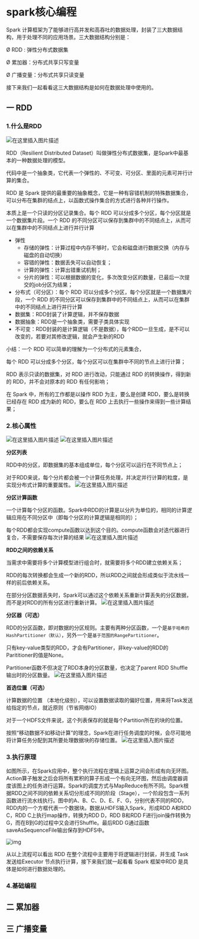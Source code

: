 # spark核心编程

Spark 计算框架为了能够进行高并发和高吞吐的数据处理，封装了三大数据结构，用于处理不同的应用场景。三大数据结构分别是：

Ø RDD : 弹性分布式数据集

Ø 累加器：分布式共享只写变量

Ø 广播变量：分布式共享只读变量

接下来我们一起看看这三大数据结构是如何在数据处理中使用的。

## 一 RDD

### 1.什么是RDD

![在这里插入图片描述](https://img-blog.csdnimg.cn/20200907210408911.png?x-oss-process=image/watermark,type_ZmFuZ3poZW5naGVpdGk,shadow_10,text_aHR0cHM6Ly9ibG9nLmNzZG4ubmV0L3FxXzMyNzI3MDk1,size_16,color_FFFFFF,t_70#pic_center)

RDD（Resilient Distributed Dataset）叫做弹性分布式数据集，是Spark中最基本的一种数据处理的模型。

代码中是一个抽象类，它代表一个弹性的、不可变、可分区、里面的元素可并行计算的集合。

RDD 是 Spark 提供的最重要的抽象概念，它是一种有容错机制的特殊数据集合，可以分布在集群的结点上，以函数式操作集合的方式进行各种并行操作。

本质上是一个只读的分区记录集合。每个 RDD 可以分成多个分区，每个分区就是一个数据集片段。一个 RDD 的不同分区可以保存到集群中的不同结点上，从而可以在集群中的不同结点上进行并行计算

- 弹性
  - 存储的弹性：计算过程中内存不够时，它会和磁盘进行数据交换（内存与磁盘的自动切换）
  - 容错的弹性：数据丢失可以自动恢复；
  - 计算的弹性：计算出错重试机制；
  - 分片的弹性：可以根据数据的变化，多次改变分区的数量，已最后一次提交的job分区为结果；
- 分布式（可分区）：每个 RDD 可以分成多个分区，每个分区就是一个数据集片段，一个 RDD 的不同分区可以保存到集群中的不同结点上，从而可以在集群中的不同结点上进行并行计算
- 数据集：RDD封装了计算逻辑，并不保存数据
- 数据抽象：RDD是一个抽象类，需要子类具体实现
- 不可变：RDD封装的是计算逻辑（不是数据），每个RDD一旦生成，是不可以改变的，若要对其修改逻辑，就会产生新的RDD

小结：一个 RDD 可以简单的理解为一个分布式的元素集合，

每个 RDD 可以分成多个分区，每个分区可以在集群中不同的节点上进行计算；

RDD 表示只读的数据集，对 RDD 进行改动，只能通过 RDD 的转换操作，得到新的 RDD，并不会对原本的 RDD 有任何影响；

在 Spark 中，所有的工作都是以操作 RDD 为主，要么是创建 RDD，要么是转换已经存在 RDD 成为新的 RDD，要么在 RDD 上去执行一些操作来得到一些计算结果；

### 2.核心属性

![在这里插入图片描述](https://gitee.com/zisuu/picture/raw/master/img/20210110223959.png)
![在这里插入图片描述](https://gitee.com/zisuu/picture/raw/master/img/20210110224003.png)

**分区列表**

RDD中的分区，即数据集的基本组成单位，每个分区可以运行在不同节点上；

对于RDD来说，每个分片都会被一个计算任务处理，并决定并行计算的粒度，是实现分布式计算的重要属性。
![在这里插入图片描述](https://gitee.com/zisuu/picture/raw/master/img/20210110224326.png)

**分区计算函数**

一个计算每个分区的函数。Spark中RDD的计算是以分片为单位的，相同的计算逻辑应用在不同分区中（即每个分区的计算逻辑是相同的）；

每个RDD都会实现compute函数以达到这个目的。compute函数会对迭代器进行复合，不需要保存每次计算的结果
![在这里插入图片描述](https://gitee.com/zisuu/picture/raw/master/img/20210110224330.png)

**RDD之间的依赖关系**

当需求中需要将多个计算模型进行组合时，就需要将多个RDD建立依赖关系；

RDD的每次转换都会生成一个新的RDD，所以RDD之间就会形成类似于流水线一样的前后依赖关系。

在部分分区数据丢失时，Spark可以通过这个依赖关系重新计算丢失的分区数据，而不是对RDD的所有分区进行重新计算。
![在这里插入图片描述](https://gitee.com/zisuu/picture/raw/master/img/20210110224340.png)

**分区器（可选）**

RDD的分区函数，即对数据的分区规则。主要有两种分区函数，一个是`基于哈希的HashPartitioner（默认）`，另外一个是`基于范围的RangePartitioner`。

只有key-value类型的RDD，才会有Partitioner，非key-value的RDD的Parititioner的值是None。

Partitioner函数不但决定了RDD本身的分区数量，也决定了parent RDD Shuffle输出时的分区数量。
![在这里插入图片描述](https://gitee.com/zisuu/picture/raw/master/img/20210110224334.png)

**首选位置（可选）**

计算数据的位置 （本地化级别），可以设置数据读取的偏好位置，用来将Task发送给指定的节点，就近原则（节省网络IO）

对于一个HDFS文件来说，这个列表保存的就是每个Partition所在的块的位置。

按照“移动数据不如移动计算”的理念，Spark在进行任务调度的时候，会尽可能地将计算任务分配到其所要处理数据块的存储位置。
![在这里插入图片描述](https://gitee.com/zisuu/picture/raw/master/img/20210110224336.png)

### 3.执行原理

 如图所示，在Spark应用中，整个执行流程在逻辑上运算之间会形成有向无环图。Action算子触发之后会将所有累积的算子形成一个有向无环图，然后由调度器调度该图上的任务进行运算。Spark的调度方式与MapReduce有所不同。Spark根据RDD之间不同的依赖关系切分形成不同的阶段（Stage），一个阶段包含一系列函数进行流水线执行。图中的A、B、C、D、E、F、G，分别代表不同的RDD，RDD内的一个方框代表一个数据块。数据从HDFS输入Spark，形成RDD A和RDD C，RDD C上执行map操作，转换为RDD D，RDD B和RDD F进行join操作转换为G，而在B到G的过程中又会进行Shuffle。最后RDD G通过函数saveAsSequenceFile输出保存到HDFS中。

![img](https://gitee.com/zisuu/picture/raw/master/img/20210110224827.jpeg)

从以上流程可以看出 RDD 在整个流程中主要用于将逻辑进行封装，并生成 Task 发送给Executor 节点执行计算，接下来我们就一起看看 Spark 框架中RDD 是具体是如何进行数据处理的。

### 4.基础编程



## 二 累加器





## 三 广播变量